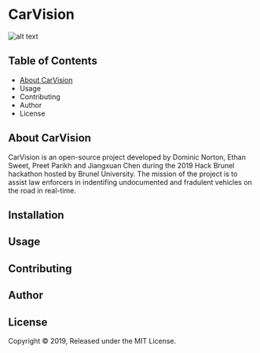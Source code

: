 # CarVision

![alt text](https://dominiconorton-images.s3-eu-west-1.amazonaws.com/action-asphalt-automobile-303313.jpg)

## Table of Contents

* [About CarVision](https://www.google.com)
* Usage
* Contributing
* Author
* License

## About CarVision
CarVision is an open-source project developed by Dominic Norton, Ethan Sweet, Preet Parikh and Jiangxuan Chen during the 2019 Hack Brunel hackathon hosted by Brunel University. The mission of the project is to assist law enforcers in indentifing undocumented and fradulent vehicles on the road in real-time.

## Installation

## Usage

## Contributing 

## Author

## License 

Copyright © 2019, Released under the MIT License.
